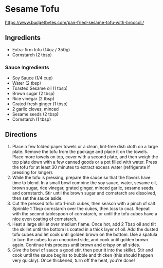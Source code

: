 # Sesame Tofu

https://www.budgetbytes.com/pan-fried-sesame-tofu-with-broccoli/

## Ingredients

- Extra-firm tofu (14oz / 350g)
- Cornstarch (2 tbsp)

### Sauce Ingredients
- Soy Sauce (1/4 cup)
- Water (2 tbsp)
- Toasted Sesame oil (1 tbsp)
- Brown sugar (2 tbsp)
- Rice vinegar (2 tbsp)
- Grated fresh ginger (1 tbsp)
- 2 garlic cloves, minced
- Sesame seeds (2 tbsp)
- Cornstarch (1 tbsp)


## Directions

1. Place a few folded paper towels or a clean, lint-free dish cloth on a large plate. Remove the tofu from the package and place it on the towels. Place more towels on top, cover with a second plate, and then weigh the top plate down with a few canned goods or a pot filled with water. Press the tofu for at least 30 minutes to extract excess water (refrigerate if pressing for longer).
2. While the tofu is pressing, prepare the sauce so that the flavors have time to blend. In a small bowl combine the soy sauce, water, sesame oil, brown sugar, rice vinegar, grated ginger, minced garlic, sesame seeds, and cornstarch. Stir until the brown sugar and cornstarch are dissolved, then set the sauce aside.
3. Cut the pressed tofu into 1-inch cubes, then season with a pinch of salt. Sprinkle 1 Tbsp cornstarch over the cubes, then toss to coat. Repeat with the second tablespoon of cornstarch, or until the tofu cubes have a nice even coating of cornstarch.
4. Heat a large skillet over medium flame. Once hot, add 2 Tbsp oil and tilt the skillet until the bottom is coated in a thick layer of oil. Add the dusted tofu cubes and let cook until golden brown on the bottom. Use a spatula to turn the cubes to an uncooked side, and cook until golden brown again. Continue this process until brown and crispy on all sides.
5. Give the bowl of sauce a good stir, then pour it into the skillet. Stir and cook until the sauce begins to bubble and thicken (this should happen very quickly). Once thickened, turn off the heat, you're done!
